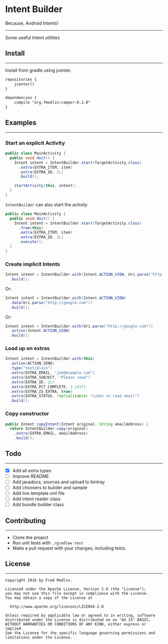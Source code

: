 # Intent Builder
Because, Android Intents!

---

Some useful Intent utilities
## Install
---

Install from gradle using jcenter.

``` xml
repositories {
    jcenter()
}

dependencies {
    compile "org.fmedlin:camper:0.1.0"
}
```

## Examples
---

### Start an explicit Activity

``` java
public class MainActivity {
  public void doit() {
    Intent intent = IntentBuilder.start(TargetActivity.class)
      .extra(EXTRA_ITEM, item)
      .extra(EXTRA_ID, 2L)
      .build();

    startActivity(this, intent);
  }
}
```

`IntentBuilder` can also start the activity

``` java
public class MainActivity {
  public void doit() {
    Intent intent = IntentBuilder.start(TargetActivity.class)
      .from(this)
      .extra(EXTRA_ITEM, item)
      .extra(EXTRA_ID, 2L)
      .execute();
  }
}
```
### Create implicit Intents

``` java
Intent intent = IntentBuilder.with(Intent.ACTION_VIEW, Uri.parse("http://google.com"))
  .build();
```

Or:

``` java
Intent intent = IntentBuilder.with(Intent.ACTION_VIEW)
  .data(Uri.parse("http://google.com"))
  .build();
```

Or:

``` java
Intent intent = IntentBuilder.with(Uri.parse("http://google.com"))
  .action(Intent.ACTION_VIEW)
  .build();
```

### Load up on extras

``` java
Intent intent = IntentBuilder.with(this)
  .action(ACTION_SEND)
  .type("text/plain")
  .extra(EXTRA_EMAIL, "joe@example.com")
  .extra(EXTRA_SUBJECT, "Please read")
  .extra(EXTRA_ID, 2L)
  .extra(EXTRA_PCT_COMPLETE, 3.141f)
  .extra(EXTRA_IS_EXTRA, true)
  .extra(EXTRA_STATUS, (Serializable) "Likes to read email")
  .build();
```

### Copy constructor

``` java
public Intent copyIntent(Intent original, String emailAddress) {
  return IntentBuilder.copy(original)
    .extra(EXTRA_EMAIL, emailAddress)
    .build();
```

## Todo
---

- [X] Add all extra types
- [ ] Improve  README
- [ ] Add javadocs, sources and upload to bintray
- [ ] Add choosers to builder and sample
- [ ] Add live template xml file
- [ ] Add intent reader class
- [ ] Add bundle builder class

## Contributing
---

* Clone the project
* Run unit tests with `./gradlew test`
* Make a pull request with your changes, including tests.

## License
---

```
Copyright 2016 by Fred Medlin.

Licensed under the Apache License, Version 2.0 (the "License");
you may not use this file except in compliance with the License.
You may obtain a copy of the License at

  http://www.apache.org/licenses/LICENSE-2.0

Unless required by applicable law or agreed to in writing, software
distributed under the License is distributed on an "AS IS" BASIS,
WITHOUT WARRANTIES OR CONDITIONS OF ANY KIND, either express or implied.
See the License for the specific language governing permissions and
limitations under the License.
```

